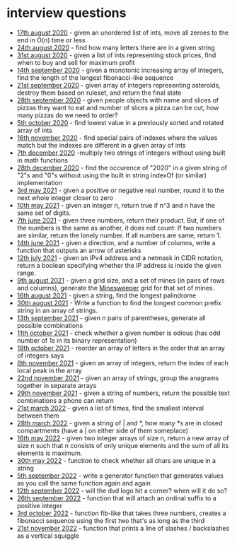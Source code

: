 # interview questions

* [17th august 2020](2020-08-17/) - given an unordered list of ints, move all zeroes to the end in O(n) time or less
* [24th august 2020](2020-08-24/) - find how many letters there are in a given string
* [31st august 2020](2020-08-31/) - given a list of ints representing stock prices, find when to buy and sell for maximum profit
* [14th september 2020](2020-09-14/) - given a monotonic increasing array of integers, find the length of the longest fibonacci-like sequence
* [21st september 2020](2020-09-21/) - given array of integers representing asteroids, destroy them based on ruleset, and return the final state
* [28th september 2020](2020-09-28/) - given people objects with name and slices of pizzas they want to eat and number of slices a pizza can be cut, how many pizzas do we need to order?
* [5th october 2020](2020-10-05/) - find lowest value in a previously sorted and rotated array of ints
* [16th november 2020](2020-11-16/) - find special pairs of indexes where the values match but the indexes are different in a given array of ints
* [7th december 2020](2020-12-07/) -multiply two strings of integers without using built in math functions
* [28th december 2020](2020-12-28/) - find the occurence of "2020" in a given string of "2"s and "0"s without using the built in string indexOf (or similar) implementation
* [3rd may 2021](2021-05-03/) - given a positive or negative real number, round it to the next whole integer closer to zero
* [10th may 2021](2021-05-10/) - given an integer n, return true if n^3 and n have the same set of digits.
* [7th june 2021](2021-06-07/) - given three numbers, return their product. But, if one of the numbers is the same as another, it does not count: If two numbers are similar, return the lonely number. If all numbers are same, return 1.
* [14th june 2021](2021-06-14/) - given a direction, and a number of columns, write a function that outputs an arrow of asterisks
* [12th july 2021](2021-07-12/) - given an IPv4 address and a netmask in CIDR notation, return a boolean specifying whether the IP address is inside the given range.
* [9th august 2021](2021-08-09/) - given a grid size, and a set of mines (in pairs of rows and columns), generate the [Minesweeper](https://en.wikipedia.org/wiki/Minesweeper_(video_game)) grid for that set of mines.
* [16th august 2021](2021-08-16/) - given a string, find the longest palindrome
* [30th august 2021](2021-08-30/) - Write a function to find the longest common prefix string in an array of strings.
* [13th september 2021](2021-09-13/) - given n pairs of parentheses, generate all possible combinations
* [11th october 2021](2021-10-11/) - check whether a given number is odious (has odd number of 1s in its binary representation)
* [18th october 2021](2021-10-18/) - reorder an array of letters in the order that an array of integers says
* [8th november 2021](2021-11-08/) - given an array of integers, return the index of each local peak in the array
* [22nd november 2021](2021-11-22/) - given an array of strings, group the anagrams together in separate arrays
* [29th november 2021](2021-11-29/) - given a string of numbers, return the possible text combinations a phone can return
* [21st march 2022](2022-03-21/) - given a list of times, find the smallest interval between them
* [28th march 2022](2022-03-28/) - given a string of | and *, how many *s are in closed compartments (have a | on either side of them someplace)
* [16th may 2022](2022-05-16) - given two integer arrays of size n, return a new array of size n such that n consists of only unique elements and the sum of all its elements is maximum.
* [30th may 2022](2022-05-30) - function to check whether all chars are unique in a string
* [5th september 2022](2022-09-05) - write a generator function that generates values as you call the same function again and again
* [12th september 2022](2022-09-12) - will the dvd logo hit a corner? when will it do so?
* [26th september 2022](2022-09-26) - function that will attach an ordinal suffix to a positive integer
* [3rd october 2022](2022-10-03) - function fib-like that takes three numbers, creates a fibonacci sequence using the first two that's as long as the third
* [21st november 2022](2022-11-21) - function that prints a line of slashes / backslashes as a vertical squiggle
